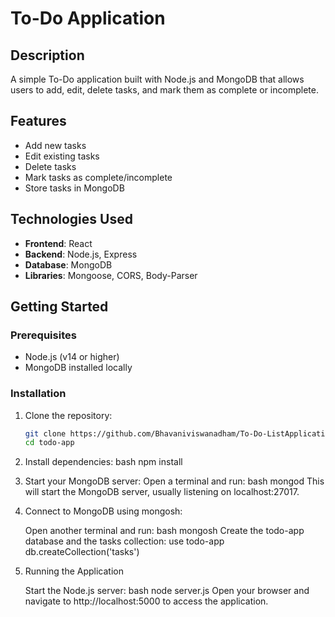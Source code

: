 
# To-Do Application

## Description
A simple To-Do application built with Node.js and MongoDB that allows users to add, edit, delete tasks, and mark them as complete or incomplete.

## Features
- Add new tasks
- Edit existing tasks
- Delete tasks
- Mark tasks as complete/incomplete
- Store tasks in MongoDB

## Technologies Used
- **Frontend**: React
- **Backend**: Node.js, Express
- **Database**: MongoDB
- **Libraries**: Mongoose, CORS, Body-Parser

## Getting Started

### Prerequisites
- Node.js (v14 or higher)
- MongoDB installed locally

### Installation

1. Clone the repository:
   ```bash
   git clone https://github.com/Bhavaniviswanadham/To-Do-ListApplication.git
   cd todo-app
2. Install dependencies:
   bash
   npm install
3. Start your MongoDB server:
   Open a terminal and run:
   bash
   mongod
   This will start the MongoDB server, usually listening on localhost:27017.
4. Connect to MongoDB using mongosh:

   Open another terminal and run:
   bash
   mongosh
   Create the todo-app database and the tasks collection:
   use todo-app
   db.createCollection('tasks')
5. Running the Application
   
   Start the Node.js server:
   bash
   node server.js
   Open your browser and navigate to http://localhost:5000 to access the application.
